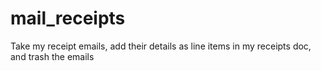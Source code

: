# mail_receipts
Take my receipt emails, add their details as line items in my receipts doc, and trash the emails
